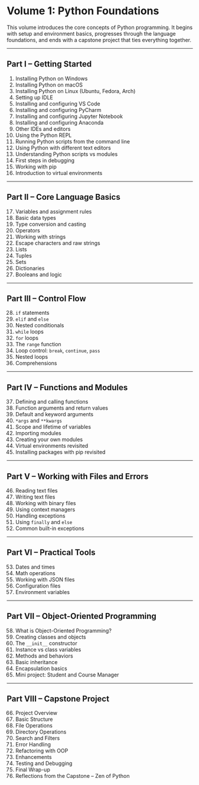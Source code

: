 # Volume 1: Python Foundations

This volume introduces the core concepts of Python programming. It begins with setup and environment basics, progresses through the language foundations, and ends with a capstone project that ties everything together.

---

## Part I – Getting Started
1. Installing Python on Windows  
2. Installing Python on macOS  
3. Installing Python on Linux (Ubuntu, Fedora, Arch)  
4. Setting up IDLE  
5. Installing and configuring VS Code  
6. Installing and configuring PyCharm  
7. Installing and configuring Jupyter Notebook  
8. Installing and configuring Anaconda  
9. Other IDEs and editors  
10. Using the Python REPL  
11. Running Python scripts from the command line  
12. Using Python with different text editors  
13. Understanding Python scripts vs modules  
14. First steps in debugging  
15. Working with pip  
16. Introduction to virtual environments  

---

## Part II – Core Language Basics
17. Variables and assignment rules  
18. Basic data types  
19. Type conversion and casting  
20. Operators  
21. Working with strings  
22. Escape characters and raw strings  
23. Lists  
24. Tuples  
25. Sets  
26. Dictionaries  
27. Booleans and logic  

---

## Part III – Control Flow
28. `if` statements  
29. `elif` and `else`  
30. Nested conditionals  
31. `while` loops  
32. `for` loops  
33. The `range` function  
34. Loop control: `break`, `continue`, `pass`  
35. Nested loops  
36. Comprehensions  

---

## Part IV – Functions and Modules
37. Defining and calling functions  
38. Function arguments and return values  
39. Default and keyword arguments  
40. `*args` and `**kwargs`  
41. Scope and lifetime of variables  
42. Importing modules  
43. Creating your own modules  
44. Virtual environments revisited  
45. Installing packages with pip revisited  

---

## Part V – Working with Files and Errors
46. Reading text files  
47. Writing text files  
48. Working with binary files  
49. Using context managers  
50. Handling exceptions  
51. Using `finally` and `else`  
52. Common built-in exceptions  

---

## Part VI – Practical Tools
53. Dates and times  
54. Math operations  
55. Working with JSON files  
56. Configuration files  
57. Environment variables  

---

## Part VII – Object-Oriented Programming
58. What is Object-Oriented Programming?  
59. Creating classes and objects  
60. The `__init__` constructor  
61. Instance vs class variables  
62. Methods and behaviors  
63. Basic inheritance  
64. Encapsulation basics  
65. Mini project: Student and Course Manager  

---

## Part VIII – Capstone Project
66. Project Overview  
67. Basic Structure  
68. File Operations  
69. Directory Operations  
70. Search and Filters  
71. Error Handling  
72. Refactoring with OOP  
73. Enhancements  
74. Testing and Debugging  
75. Final Wrap-up  
76. Reflections from the Capstone – Zen of Python  

